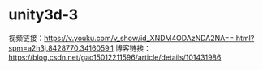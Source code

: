 # unity3d-3
视频链接：https://v.youku.com/v_show/id_XNDM4ODAzNDA2NA==.html?spm=a2h3j.8428770.3416059.1
博客链接：https://blog.csdn.net/gao15012211596/article/details/101431986
